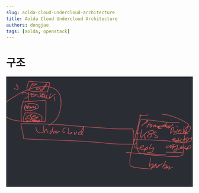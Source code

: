 ```yaml
---
slug: aolda-cloud-undercloud-architecture
title: Aolda Cloud Undercloud Architecture
authors: dongjae
tags: [aolda, openstack]
---
```


# 구조

![](./aolda-undercloud-architecture.png)
